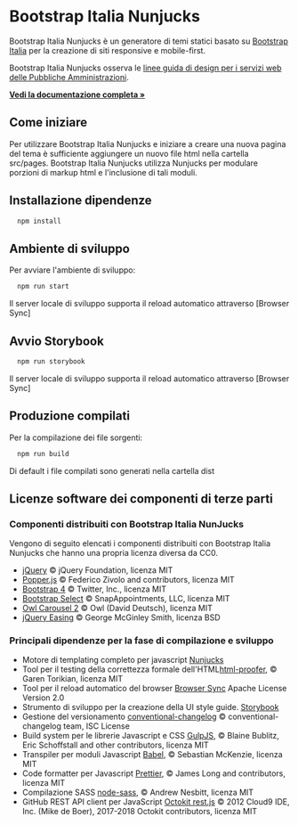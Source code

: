 # Bootstrap Italia Nunjucks

Bootstrap Italia Nunjucks è un generatore di temi statici basato su [Bootstrap Italia](https://getbootstrap.com/docs/4.2/getting-started/introduction/) per la creazione di siti responsive e mobile-first.

Bootstrap Italia Nunjucks osserva le [linee guida di design per i servizi web delle Pubbliche Amministrazioni](https://docs.italia.it/italia/designers-italia/design-linee-guida-docs/).

**[Vedi la documentazione completa »](https://italia.github.io/bootstrap-italia/)**

## Come iniziare

Per utilizzare Bootstrap Italia Nunjucks e iniziare a creare una nuova pagina del tema è sufficiente aggiungere un nuovo file html nella cartella src/pages. Bootstrap Italia Nunjucks utilizza Nunjucks per modulare porzioni di markup html e l'inclusione di tali moduli.

## Installazione dipendenze
```javascript
  npm install
```

## Ambiente di sviluppo
Per avviare l'ambiente di sviluppo:
```javascript
  npm run start
```
Il server locale di sviluppo supporta il reload automatico attraverso [Browser Sync]

## Avvio Storybook
```javascript
  npm run storybook
```
Il server locale di sviluppo supporta il reload automatico attraverso [Browser Sync]

## Produzione compilati
Per la compilazione dei file sorgenti:
```javascript
  npm run build
```
Di default i file compilati sono generati nella cartella dist

## Licenze software dei componenti di terze parti

### Componenti distribuiti con Bootstrap Italia NunJucks

Vengono di seguito elencati i componenti distribuiti con Bootstrap Italia Nunjucks che hanno una propria licenza diversa da CC0.

- [jQuery](https://jquery.com/) © jQuery Foundation, licenza MIT
- [Popper.js](https://popper.js.org/) © Federico Zivolo and contributors, licenza MIT
- [Bootstrap 4](https://getbootstrap.com/) © Twitter, Inc., licenza MIT
- [Bootstrap Select](https://developer.snapappointments.com/bootstrap-select/) © SnapAppointments, LLC, licenza MIT
- [Owl Carousel 2](https://owlcarousel2.github.io/OwlCarousel2/) © Owl (David Deutsch), licenza MIT
- [jQuery Easing](http://gsgd.co.uk/sandbox/jquery/easing/) © George McGinley Smith, licenza BSD

### Principali dipendenze per la fase di compilazione e sviluppo

- Motore di templating completo per javascript [Nunjucks](https://www.npmjs.com/package/nunjucks)
- Tool per il testing della correttezza formale dell'HTML[html-proofer](https://github.com/gjtorikian/html-proofer), © Garen Torikian, licenza MIT
- Tool per il reload automatico del browser [Browser Sync](https://www.browsersync.io/) Apache License Version 2.0
- Strumento di sviluppo per la creazione della UI style guide. [Storybook](https://storybook.js.org/)
- Gestione del versionamento [conventional-changelog](https://github.com/conventional-changelog/conventional-changelog/) © conventional-changelog team, ISC License
- Build system per le librerie Javascript e CSS [GulpJS](https://gulpjs.com/), © Blaine Bublitz, Eric Schoffstall and other contributors, licenza MIT
- Transpiler per moduli Javascript [Babel](https://babeljs.io/), © Sebastian McKenzie, licenza MIT
- Code formatter per Javascript [Prettier](https://prettier.io/), © James Long and contributors, licenza MIT
- Compilazione SASS [node-sass](https://github.com/sass/node-sass/), © Andrew Nesbitt, licenza MIT
- GitHub REST API client per JavaScript [Octokit rest.js](https://octokit.github.io/rest.js/) © 2012 Cloud9 IDE, Inc. (Mike de Boer), 2017-2018 Octokit contributors, licenza MIT
